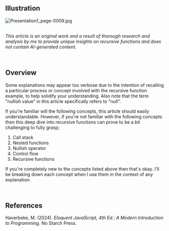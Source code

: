 ## Illustration 

![Presentation1_page-0009.jpg](https://github.com/user-attachments/assets/e6e7e9e2-4cb0-4a62-8c90-53f5e88ce84e)
<br>
<br>

<i> This article is an original work and a result of thorough research and analysis by me to provide unique insights on recursive functions and does not contain AI-generated content. </i>

<br>

## Overview 
Some explanations may appear too verbose due to the intention of recalling a particular process or concept involved with the recursive function example, to help solidify your understanding. Also note that the term "nullish value" in this article specifically refers to "null". 

If you're familiar will the following concepts, this article should easily understandable. However, if you're not familiar with the following concepts then this deep dive into recursive functions can prove to be a bit challenging to fully grasp;


1. Call stack
2. Nested functions 
3. Nullish operator 
4. Control flow
5. Recursive functions 

If you're completely new to the concepts listed above then that's okay. 
I'll be breaking down each concept when I use them in the context of any explanation. 

<br>

## References 
Haverbeke, M. (2024). <i>Eloquent JavaScript, 4th Ed.: A Modern Introduction to Programming.</i> No Starch Press.
